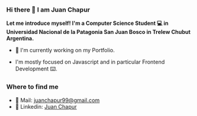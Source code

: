 ### Hi there 👋 I am Juan Chapur

__Let me introduce myself! I'm a Computer Science Student 💻 in Universidad Nacional de la Patagonia San Juan Bosco in Trelew Chubut Argentina.__

- 💼 I'm currently working on my Portfolio.

- I'm mostly focused on Javascript and in particular Frontend Development ⌨️. 

### Where to find me

- 📧 Mail: juanchapur99@gmail.com
- 👔 Linkedin: [Juan Chapur](https://www.linkedin.com/in/juan-chapur-1b57601a3/)
